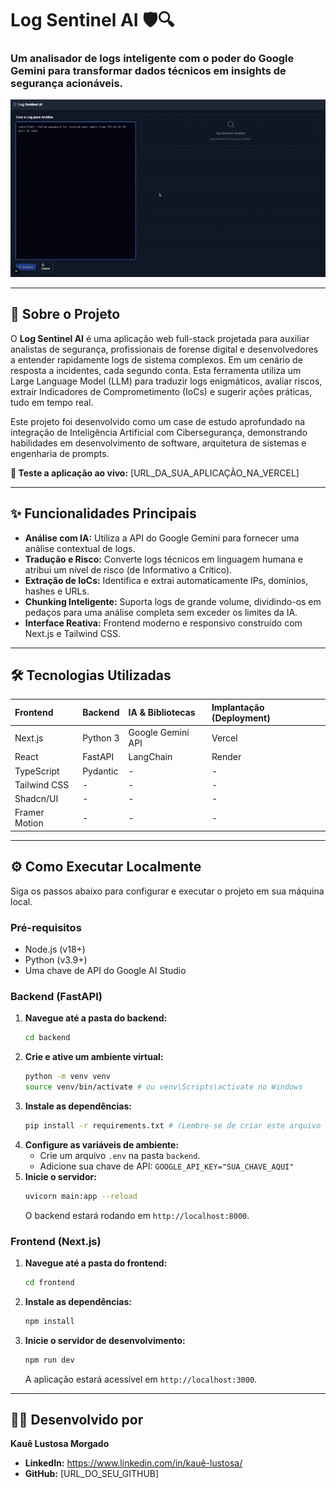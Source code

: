 # Log Sentinel AI 🛡️🔍

### Um analisador de logs inteligente com o poder do Google Gemini para transformar dados técnicos em insights de segurança acionáveis.

![GIF do Log Sentinel AI em Ação](https://github.com/Kaue-Lustosa/log-sentinel-ai/blob/main/demo/first_view.gif)

---

## 🚀 Sobre o Projeto

O **Log Sentinel AI** é uma aplicação web full-stack projetada para auxiliar analistas de segurança, profissionais de forense digital e desenvolvedores a entender rapidamente logs de sistema complexos. Em um cenário de resposta a incidentes, cada segundo conta. Esta ferramenta utiliza um Large Language Model (LLM) para traduzir logs enigmáticos, avaliar riscos, extrair Indicadores de Comprometimento (IoCs) e sugerir ações práticas, tudo em tempo real.

Este projeto foi desenvolvido como um case de estudo aprofundado na integração de Inteligência Artificial com Cibersegurança, demonstrando habilidades em desenvolvimento de software, arquitetura de sistemas e engenharia de prompts.

**🔗 Teste a aplicação ao vivo:** [URL_DA_SUA_APLICAÇÃO_NA_VERCEL]

---

## ✨ Funcionalidades Principais

* **Análise com IA:** Utiliza a API do Google Gemini para fornecer uma análise contextual de logs.
* **Tradução e Risco:** Converte logs técnicos em linguagem humana e atribui um nível de risco (de Informativo a Crítico).
* **Extração de IoCs:** Identifica e extrai automaticamente IPs, domínios, hashes e URLs.
* **Chunking Inteligente:** Suporta logs de grande volume, dividindo-os em pedaços para uma análise completa sem exceder os limites da IA.
* **Interface Reativa:** Frontend moderno e responsivo construído com Next.js e Tailwind CSS.

---

## 🛠️ Tecnologias Utilizadas

| Frontend | Backend | IA & Bibliotecas | Implantação (Deployment) |
| :--- | :--- | :--- | :--- |
| Next.js | Python 3 | Google Gemini API | Vercel |
| React | FastAPI | LangChain | Render |
| TypeScript | Pydantic | - | - |
| Tailwind CSS | - | - | - |
| Shadcn/UI | - | - | - |
| Framer Motion| - | - | - |

---

## ⚙️ Como Executar Localmente

Siga os passos abaixo para configurar e executar o projeto em sua máquina local.

### Pré-requisitos

* Node.js (v18+)
* Python (v3.9+)
* Uma chave de API do Google AI Studio

### Backend (FastAPI)

1.  **Navegue até a pasta do backend:**
    ```bash
    cd backend
    ```
2.  **Crie e ative um ambiente virtual:**
    ```bash
    python -m venv venv
    source venv/bin/activate # ou venv\Scripts\activate no Windows
    ```
3.  **Instale as dependências:**
    ```bash
    pip install -r requirements.txt # (Lembre-se de criar este arquivo com 'pip freeze > requirements.txt')
    ```
4.  **Configure as variáveis de ambiente:**
    * Crie um arquivo `.env` na pasta `backend`.
    * Adicione sua chave de API: `GOOGLE_API_KEY="SUA_CHAVE_AQUI"`
5.  **Inicie o servidor:**
    ```bash
    uvicorn main:app --reload
    ```
    O backend estará rodando em `http://localhost:8000`.

### Frontend (Next.js)

1.  **Navegue até a pasta do frontend:**
    ```bash
    cd frontend
    ```
2.  **Instale as dependências:**
    ```bash
    npm install
    ```
3.  **Inicie o servidor de desenvolvimento:**
    ```bash
    npm run dev
    ```
    A aplicação estará acessível em `http://localhost:3000`.

---

## 👨‍💻 Desenvolvido por

**Kauê Lustosa Morgado**

* **LinkedIn:** https://www.linkedin.com/in/kauê-lustosa/
* **GitHub:** [URL_DO_SEU_GITHUB]
